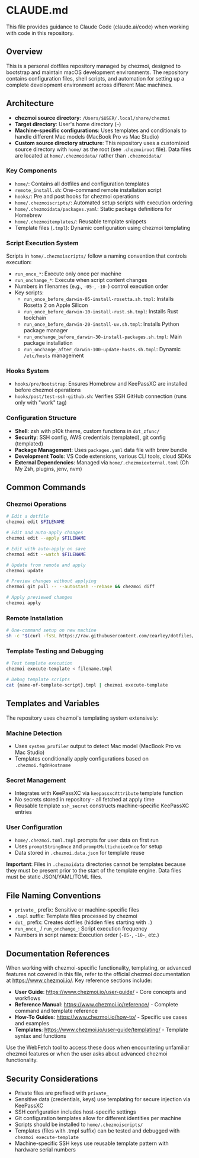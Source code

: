 # CLAUDE.md

This file provides guidance to Claude Code (claude.ai/code) when working with code in this repository.

## Overview

This is a personal dotfiles repository managed by chezmoi, designed to bootstrap and maintain macOS development environments. The repository contains configuration files, shell scripts, and automation for setting up a complete development environment across different Mac machines.

## Architecture

- **chezmoi source directory**: `/Users/$USER/.local/share/chezmoi`
- **Target directory**: User's home directory (`~`)
- **Machine-specific configurations**: Uses templates and conditionals to handle different Mac models (MacBook Pro vs Mac Studio)
- **Custom source directory structure**: This repository uses a customized source directory with `home/` as the root (see `.chezmoiroot` file). Data files are located at `home/.chezmoidata/` rather than `.chezmoidata/`

### Key Components

- `home/`: Contains all dotfiles and configuration templates
- `remote_install.sh`: One-command remote installation script
- `hooks/`: Pre and post hooks for chezmoi operations
- `home/.chezmoiscripts/`: Automated setup scripts with execution ordering
- `home/.chezmoidata/packages.yaml`: Static package definitions for Homebrew
- `home/.chezmoitemplates/`: Reusable template snippets
- Template files (`.tmpl`): Dynamic configuration using chezmoi templating

### Script Execution System

Scripts in `home/.chezmoiscripts/` follow a naming convention that controls execution:
- `run_once_*`: Execute only once per machine
- `run_onchange_*`: Execute when script content changes
- Numbers in filenames (e.g., `-05-`, `-10-`) control execution order
- Key scripts:
  - `run_once_before_darwin-05-install-rosetta.sh.tmpl`: Installs Rosetta 2 on Apple Silicon
  - `run_once_before_darwin-10-install-rust.sh.tmpl`: Installs Rust toolchain
  - `run_once_before_darwin-20-install-uv.sh.tmpl`: Installs Python package manager
  - `run_onchange_before_darwin-30-install-packages.sh.tmpl`: Main package installation
  - `run_onchange_after_darwin-100-update-hosts.sh.tmpl`: Dynamic `/etc/hosts` management

### Hooks System

- `hooks/pre/bootstrap`: Ensures Homebrew and KeePassXC are installed before chezmoi operations
- `hooks/post/test-ssh-github.sh`: Verifies SSH GitHub connection (runs only with "work" tag)

### Configuration Structure

- **Shell**: zsh with p10k theme, custom functions in `dot_zfunc/`
- **Security**: SSH config, AWS credentials (templated), git config (templated)
- **Package Management**: Uses `packages.yaml` data file with brew bundle
- **Development Tools**: VS Code extensions, various CLI tools, cloud SDKs
- **External Dependencies**: Managed via `home/.chezmoiexternal.toml` (Oh My Zsh, plugins, jenv, nvm)

## Common Commands

### Chezmoi Operations
```bash
# Edit a dotfile
chezmoi edit $FILENAME

# Edit and auto-apply changes
chezmoi edit --apply $FILENAME

# Edit with auto-apply on save
chezmoi edit --watch $FILENAME

# Update from remote and apply
chezmoi update

# Preview changes without applying
chezmoi git pull -- --autostash --rebase && chezmoi diff

# Apply previewed changes
chezmoi apply
```

### Remote Installation
```bash
# One-command setup on new machine
sh -c "$(curl -fsSL https://raw.githubusercontent.com/cearley/dotfiles/chezmoi/remote_install.sh)"
```

### Template Testing and Debugging
```bash
# Test template execution
chezmoi execute-template < filename.tmpl

# Debug template scripts
cat {name-of-template-script}.tmpl | chezmoi execute-template
```

## Templates and Variables

The repository uses chezmoi's templating system extensively:

### Machine Detection
- Uses `system_profiler` output to detect Mac model (MacBook Pro vs Mac Studio)
- Templates conditionally apply configurations based on `.chezmoi.fqdnHostname`

### Secret Management
- Integrates with KeePassXC via `keepassxcAttribute` template function
- No secrets stored in repository - all fetched at apply time
- Reusable template `ssh_secret` constructs machine-specific KeePassXC entries

### User Configuration
- `home/.chezmoi.toml.tmpl` prompts for user data on first run
- Uses `promptStringOnce` and `promptMultichoiceOnce` for setup
- Data stored in `.chezmoi.data.json` for template reuse

**Important**: Files in `.chezmoidata` directories cannot be templates because they must be present prior to the start of the template engine. Data files must be static JSON/YAML/TOML files.

## File Naming Conventions

- `private_` prefix: Sensitive or machine-specific files
- `.tmpl` suffix: Template files processed by chezmoi
- `dot_` prefix: Creates dotfiles (hidden files starting with `.`)
- `run_once_` / `run_onchange_`: Script execution frequency
- Numbers in script names: Execution order (`-05-`, `-10-`, etc.)

## Documentation References

When working with chezmoi-specific functionality, templating, or advanced features not covered in this file, refer to the official chezmoi documentation at https://www.chezmoi.io/. Key reference sections include:

- **User Guide**: https://www.chezmoi.io/user-guide/ - Core concepts and workflows
- **Reference Manual**: https://www.chezmoi.io/reference/ - Complete command and template reference
- **How-To Guides**: https://www.chezmoi.io/how-to/ - Specific use cases and examples
- **Templates**: https://www.chezmoi.io/user-guide/templating/ - Template syntax and functions

Use the WebFetch tool to access these docs when encountering unfamiliar chezmoi features or when the user asks about advanced chezmoi functionality.

## Security Considerations

- Private files are prefixed with `private_`
- Sensitive data (credentials, keys) use templating for secure injection via KeePassXC
- SSH configuration includes host-specific settings
- Git configuration templates allow for different identities per machine
- Scripts should be installed to `home/.chezmoiscripts/`
- Templates (files with .tmpl suffix) can be tested and debugged with `chezmoi execute-template`
- Machine-specific SSH keys use reusable template pattern with hardware serial numbers